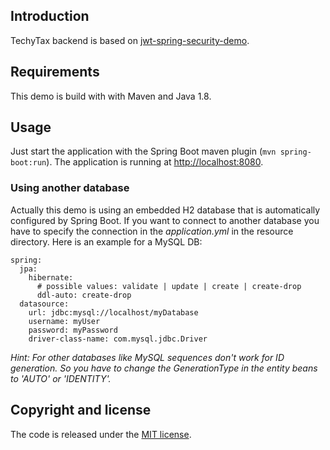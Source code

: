 ## Introduction

TechyTax backend is based on [jwt-spring-security-demo](https://github.com/szerhusenBC/jwt-spring-security-demo).

## Requirements

This demo is build with with Maven and Java 1.8.

## Usage

Just start the application with the Spring Boot maven plugin (`mvn spring-boot:run`). The application is
running at [http://localhost:8080](http://localhost:8080).

### Using another database

Actually this demo is using an embedded H2 database that is automatically configured by Spring Boot. If you want to connect to another database you have to specify the connection in the *application.yml* in the resource directory. Here is an example for a MySQL DB:

```
spring:
  jpa:
    hibernate:
      # possible values: validate | update | create | create-drop
      ddl-auto: create-drop
  datasource:
    url: jdbc:mysql://localhost/myDatabase
    username: myUser
    password: myPassword
    driver-class-name: com.mysql.jdbc.Driver
```

*Hint: For other databases like MySQL sequences don't work for ID generation. So you have to change the GenerationType in the entity beans to 'AUTO' or 'IDENTITY'.*

## Copyright and license

The code is released under the [MIT license](LICENSE?raw=true).
